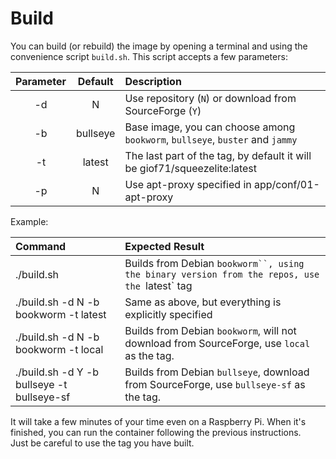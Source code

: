 # Build

You can build (or rebuild) the image by opening a terminal and using the convenience script `build.sh`.
This script accepts a few parameters:

Parameter|Default|Description
:---:|:---:|:---
-d|N|Use repository (`N`) or download from SourceForge (`Y`)
-b|bullseye|Base image, you can choose among `bookworm`, `bullseye`, `buster` and `jammy`
-t|latest|The last part of the tag, by default it will be giof71/squeezelite:latest
-p|N|Use apt-proxy specified in app/conf/01-apt-proxy

Example:

Command|Expected Result
:---|:---
./build.sh|Builds from Debian `bookworm``, using the binary version from the repos, use the `latest` tag
./build.sh -d N -b bookworm -t latest|Same as above, but everything is explicitly specified
./build.sh -d N -b bookworm -t local|Builds from Debian `bookworm`, will not download from SourceForge, use `local` as the tag.
./build.sh -d Y -b bullseye -t bullseye-sf|Builds from Debian `bullseye`, download from SourceForge, use `bullseye-sf` as the tag.

It will take a few minutes of your time even on a Raspberry Pi. When it's finished, you can run the container following the previous instructions.  
Just be careful to use the tag you have built.

